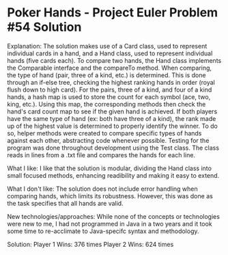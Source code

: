 # Poker Hands - Project Euler Problem #54 Solution

Explanation:
The solution makes use of a Card class, used to represent individual cards in a hand, and a Hand class, used to represent individual hands (five cards each).
To compare two hands, the Hand class implements the Comparable interface and the compareTo method. 
When comparing, the type of hand (pair, three of a kind, etc.) is determined. This is done through an if-else tree, checking the highest ranking hands in order (royal flush down to high card). 
For the pairs, three of a kind, and four of a kind hands, a hash map is used to store the count for each symbol (ace, two, king, etc.). Using this map, the corresponding methods then check the hand's card count map to see if the given hand is achieved. If both players have the same type of hand (ex: both have three of a kind), the rank made up of the highest value is determined to properly identify the winner. To do so, helper methods were created to compare specific types of hands against each other, abstracting code whenever possible. Testing for the program was done throughout development using the Test class. The class reads in lines from a .txt file and compares the hands for each line. 

What I like:
I like that the solution is modular, dividing the Hand class into small focused methods, enhancing readibility and making it easy to extend. 

What I don't like:
The solution does not include error handling when comparing hands, which limits its robustness. However, this was done as the task specifies that all hands are valid.

New technologies/approaches:
While none of the concepts or technologies were new to me, I had not programmed in Java in a two years and it took some time to re-acclimate to Java-specifc syntax and methodology. 

Solution:
Player 1 Wins: 376 times
Player 2 Wins: 624 times
